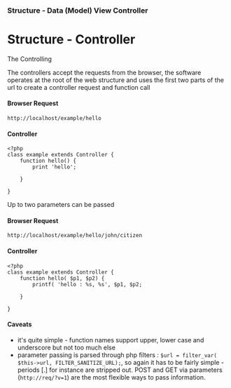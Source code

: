 ### Structure - Data (Model) View Controller

# Structure - Controller

The Controlling

The controllers accept the requests from the browser,
the software operates at the root of the web structure
and uses the first two parts of the url to create a controller
request and function call

#### Browser Request
```
http://localhost/example/hello
```

#### Controller
```
<?php
class example extends Controller {
	function hello() {
		print 'hello';

	}

}

```

Up to two parameters can be passed

#### Browser Request
```
http://localhost/example/hello/john/citizen
```

#### Controller
```
<?php
class example extends Controller {
	function hello( $p1, $p2) {
		printf( 'hello : %s, %s', $p1, $p2;

	}

}

```

#### Caveats
* it's quite simple - function names support upper, lower case and underscore but not too much else
* parameter passing is parsed through php filters : ```$url = filter_var( $this->url, FILTER_SANITIZE_URL);```,
so again it has to be fairly simple - periods [.] for instance are stripped out. POST and GET via parameters (```http://req/?v=1```)
are the most flexible ways to pass information.